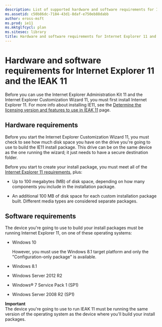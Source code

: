 ```yaml
---
description: List of supported hardware and software requirements for Internet Explorer 11 and the Internet Explorer Administration Kit 11.
ms.assetid: c50b86dc-7184-43d1-8daf-e750eb88dabb
author: eross-msft
ms.prod: ie11
ms.mktglfcycl: plan
ms.sitesec: library
title: Hardware and software requirements for Internet Explorer 11 and the IEAK 11 (Internet Explorer Administration Kit 11 for IT Pros)
---
```


# Hardware and software requirements for Internet Explorer 11 and the IEAK 11
Before you can use the Internet Explorer Administration Kit 11 and the Internet Explorer Customization Wizard 11, you must first install Internet Explorer 11. For more info about installing IE11, see the [Determine the licensing version and features to use in IEAK 11](licensing-version-and-features-ieak11.md) page.

## Hardware requirements
Before you start the Internet Explorer Customization Wizard 11, you must check to see how much disk space you have on the drive you're going to use to build the IE11 install package. This drive can be on the same device as the one running the wizard; it just needs to have a secure destination folder.

Before you start to create your install package, you must meet all of the [Internet Explorer 11 requirements](../ie11-deploy-guide/system-requirements-and-language-support-for-ie11.md), plus:

-   Up to 100 megabytes (MB) of disk space, depending on how many components you include in the installation package.

-   An additional 100 MB of disk space for each custom installation package built. Different media types are considered separate packages.

## Software requirements
The device you're going to use to build your install packages must be running Internet Explorer 11, on one of these operating systems:

- Windows 10<p>However, you must use the Windows 8.1 target platform and only the "Configuration-only package" is available.

- Windows 8.1

- Windows Server 2012 R2

- Windows® 7 Service Pack 1 (SP1)

- Windows Server 2008 R2 (SP1)

**Important**<br>
The device you're going to use to run IEAK 11 must be running the same version of the operating system as the device where you'll build your install packages.

 

 





